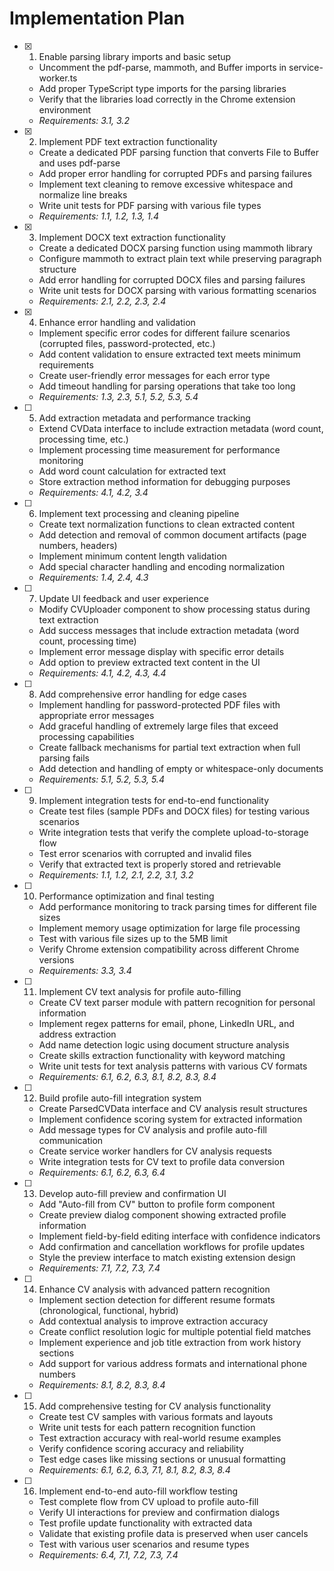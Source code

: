 # Implementation Plan

- [x] 1. Enable parsing library imports and basic setup
  - Uncomment the pdf-parse, mammoth, and Buffer imports in service-worker.ts
  - Add proper TypeScript type imports for the parsing libraries
  - Verify that the libraries load correctly in the Chrome extension environment
  - _Requirements: 3.1, 3.2_

- [x] 2. Implement PDF text extraction functionality
  - Create a dedicated PDF parsing function that converts File to Buffer and uses pdf-parse
  - Add proper error handling for corrupted PDFs and parsing failures
  - Implement text cleaning to remove excessive whitespace and normalize line breaks
  - Write unit tests for PDF parsing with various file types
  - _Requirements: 1.1, 1.2, 1.3, 1.4_

- [x] 3. Implement DOCX text extraction functionality
  - Create a dedicated DOCX parsing function using mammoth library
  - Configure mammoth to extract plain text while preserving paragraph structure
  - Add error handling for corrupted DOCX files and parsing failures
  - Write unit tests for DOCX parsing with various formatting scenarios
  - _Requirements: 2.1, 2.2, 2.3, 2.4_

- [x] 4. Enhance error handling and validation
  - Implement specific error codes for different failure scenarios (corrupted files, password-protected, etc.)
  - Add content validation to ensure extracted text meets minimum requirements
  - Create user-friendly error messages for each error type
  - Add timeout handling for parsing operations that take too long
  - _Requirements: 1.3, 2.3, 5.1, 5.2, 5.3, 5.4_

- [ ] 5. Add extraction metadata and performance tracking
  - Extend CVData interface to include extraction metadata (word count, processing time, etc.)
  - Implement processing time measurement for performance monitoring
  - Add word count calculation for extracted text
  - Store extraction method information for debugging purposes
  - _Requirements: 4.1, 4.2, 3.4_

- [ ] 6. Implement text processing and cleaning pipeline
  - Create text normalization functions to clean extracted content
  - Add detection and removal of common document artifacts (page numbers, headers)
  - Implement minimum content length validation
  - Add special character handling and encoding normalization
  - _Requirements: 1.4, 2.4, 4.3_

- [ ] 7. Update UI feedback and user experience
  - Modify CVUploader component to show processing status during text extraction
  - Add success messages that include extraction metadata (word count, processing time)
  - Implement error message display with specific error details
  - Add option to preview extracted text content in the UI
  - _Requirements: 4.1, 4.2, 4.3, 4.4_

- [ ] 8. Add comprehensive error handling for edge cases
  - Implement handling for password-protected PDF files with appropriate error messages
  - Add graceful handling of extremely large files that exceed processing capabilities
  - Create fallback mechanisms for partial text extraction when full parsing fails
  - Add detection and handling of empty or whitespace-only documents
  - _Requirements: 5.1, 5.2, 5.3, 5.4_

- [ ] 9. Implement integration tests for end-to-end functionality
  - Create test files (sample PDFs and DOCX files) for testing various scenarios
  - Write integration tests that verify the complete upload-to-storage flow
  - Test error scenarios with corrupted and invalid files
  - Verify that extracted text is properly stored and retrievable
  - _Requirements: 1.1, 1.2, 2.1, 2.2, 3.1, 3.2_

- [ ] 10. Performance optimization and final testing
  - Add performance monitoring to track parsing times for different file sizes
  - Implement memory usage optimization for large file processing
  - Test with various file sizes up to the 5MB limit
  - Verify Chrome extension compatibility across different Chrome versions
  - _Requirements: 3.3, 3.4_

- [ ] 11. Implement CV text analysis for profile auto-filling
  - Create CV text parser module with pattern recognition for personal information
  - Implement regex patterns for email, phone, LinkedIn URL, and address extraction
  - Add name detection logic using document structure analysis
  - Create skills extraction functionality with keyword matching
  - Write unit tests for text analysis patterns with various CV formats
  - _Requirements: 6.1, 6.2, 6.3, 8.1, 8.2, 8.3, 8.4_

- [ ] 12. Build profile auto-fill integration system
  - Create ParsedCVData interface and CV analysis result structures
  - Implement confidence scoring system for extracted information
  - Add message types for CV analysis and profile auto-fill communication
  - Create service worker handlers for CV analysis requests
  - Write integration tests for CV text to profile data conversion
  - _Requirements: 6.1, 6.2, 6.3, 6.4_

- [ ] 13. Develop auto-fill preview and confirmation UI
  - Add "Auto-fill from CV" button to profile form component
  - Create preview dialog component showing extracted profile information
  - Implement field-by-field editing interface with confidence indicators
  - Add confirmation and cancellation workflows for profile updates
  - Style the preview interface to match existing extension design
  - _Requirements: 7.1, 7.2, 7.3, 7.4_

- [ ] 14. Enhance CV analysis with advanced pattern recognition
  - Implement section detection for different resume formats (chronological, functional, hybrid)
  - Add contextual analysis to improve extraction accuracy
  - Create conflict resolution logic for multiple potential field matches
  - Implement experience and job title extraction from work history sections
  - Add support for various address formats and international phone numbers
  - _Requirements: 8.1, 8.2, 8.3, 8.4_

- [ ] 15. Add comprehensive testing for CV analysis functionality
  - Create test CV samples with various formats and layouts
  - Write unit tests for each pattern recognition function
  - Test extraction accuracy with real-world resume examples
  - Verify confidence scoring accuracy and reliability
  - Test edge cases like missing sections or unusual formatting
  - _Requirements: 6.1, 6.2, 6.3, 7.1, 8.1, 8.2, 8.3, 8.4_

- [ ] 16. Implement end-to-end auto-fill workflow testing
  - Test complete flow from CV upload to profile auto-fill
  - Verify UI interactions for preview and confirmation dialogs
  - Test profile update functionality with extracted data
  - Validate that existing profile data is preserved when user cancels
  - Test with various user scenarios and resume types
  - _Requirements: 6.4, 7.1, 7.2, 7.3, 7.4_